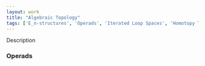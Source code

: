 ```yaml
---
layout: work
title: "Algebraic Topology"
tags: ['E_n-structures', 'Operads', 'Iterated Loop Spaces', 'Homotopy Theory', 'Associahedra', 'Higher Structures'] 
---
```

Description
### Operads